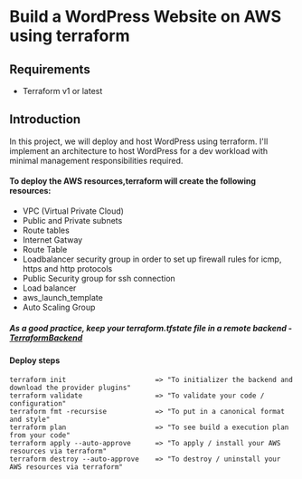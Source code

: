 # Build a WordPress Website on AWS using terraform
## Requirements
* Terraform v1 or latest

## Introduction
In this project, we will deploy and host WordPress using terraform.
I'll  implement an architecture to host WordPress for a dev workload with minimal management responsibilities required. 

#### To deploy the AWS resources,terraform will create the following resources:
* VPC (Virtual Private Cloud)
* Public and Private subnets
* Route tables
* Internet Gatway
* Route Table
* Loadbalancer security group in order to set up firewall rules for icmp, https and http protocols
* Public Security group for ssh connection
* Load balancer
* aws_launch_template
* Auto Scaling Group

##### As a good practice, keep your terraform.tfstate file in a remote backend - [TerraformBackend](https://www.terraform.io/language/settings/backends)

#### Deploy steps
```
terraform init                      => "To initializer the backend and download the provider plugins"
terraform validate                  => "To validate your code / configuration"
terraform fmt -recursise            => "To put in a canonical format and style"
terraform plan                      => "To see build a execution plan from your code"
terraform apply --auto-approve      => "To apply / install your AWS resources via terraform"
terraform destroy --auto-approve    => "To destroy / uninstall your AWS resources via terraform"
```
